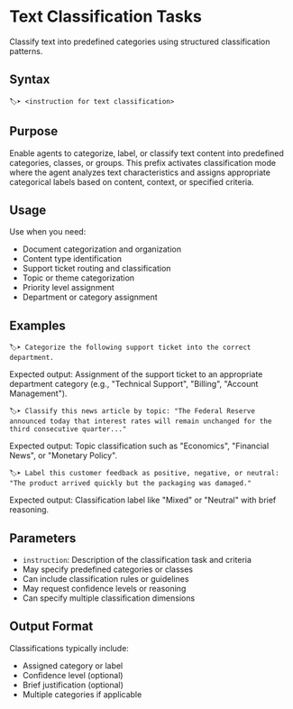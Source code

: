 # Text Classification Tasks
Classify text into predefined categories using structured classification patterns.

## Syntax
`🏷️➤ <instruction for text classification>`

## Purpose
Enable agents to categorize, label, or classify text content into predefined categories, classes, or groups. This prefix activates classification mode where the agent analyzes text characteristics and assigns appropriate categorical labels based on content, context, or specified criteria.

## Usage
Use when you need:
- Document categorization and organization  
- Content type identification
- Support ticket routing and classification
- Topic or theme categorization
- Priority level assignment
- Department or category assignment

## Examples

```example
🏷️➤ Categorize the following support ticket into the correct department.
```

Expected output: Assignment of the support ticket to an appropriate department category (e.g., "Technical Support", "Billing", "Account Management").

```example
🏷️➤ Classify this news article by topic: "The Federal Reserve announced today that interest rates will remain unchanged for the third consecutive quarter..."
```

Expected output: Topic classification such as "Economics", "Financial News", or "Monetary Policy".

```example
🏷️➤ Label this customer feedback as positive, negative, or neutral: "The product arrived quickly but the packaging was damaged."
```

Expected output: Classification label like "Mixed" or "Neutral" with brief reasoning.

## Parameters
- `instruction`: Description of the classification task and criteria
- May specify predefined categories or classes
- Can include classification rules or guidelines
- May request confidence levels or reasoning
- Can specify multiple classification dimensions

## Output Format
Classifications typically include:
- Assigned category or label
- Confidence level (optional)
- Brief justification (optional)
- Multiple categories if applicable
